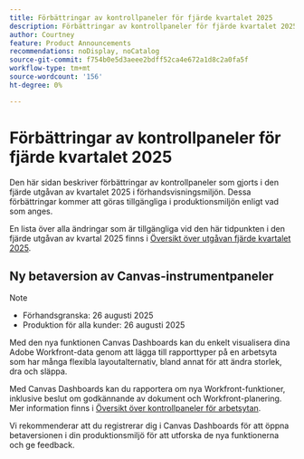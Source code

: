 ```yaml
---
title: Förbättringar av kontrollpaneler för fjärde kvartalet 2025
description: Förbättringar av kontrollpaneler för fjärde kvartalet 2025
author: Courtney
feature: Product Announcements
recommendations: noDisplay, noCatalog
source-git-commit: f754b0e5d3aeee2bdff52ca4e672a1d8c2a0fa5f
workflow-type: tm+mt
source-wordcount: '156'
ht-degree: 0%

---
```


# Förbättringar av kontrollpaneler för fjärde kvartalet 2025

Den här sidan beskriver förbättringar av kontrollpaneler som gjorts i den fjärde utgåvan av kvartalet 2025 i förhandsvisningsmiljön. Dessa förbättringar kommer att göras tillgängliga i produktionsmiljön enligt vad som anges.

En lista över alla ändringar som är tillgängliga vid den här tidpunkten i den fjärde utgåvan av kvartal 2025 finns i [Översikt över utgåvan fjärde kvartalet 2025](/help/quicksilver/product-announcements/product-releases/25-q4-release-activity/25-q4-release-overview.md).


## Ny betaversion av Canvas-instrumentpaneler

>[!NOTE]
>
>* Förhandsgranska: 26 augusti 2025
>* Produktion för alla kunder: 26 augusti 2025

Med den nya funktionen Canvas Dashboards kan du enkelt visualisera dina Adobe Workfront-data genom att lägga till rapporttyper på en arbetsyta som har många flexibla layoutalternativ, bland annat för att ändra storlek, dra och släppa.

Med Canvas Dashboards kan du rapportera om nya Workfront-funktioner, inklusive beslut om godkännande av dokument och Workfront-planering. Mer information finns i [Översikt över kontrollpaneler för arbetsytan](/help/quicksilver/reports-and-dashboards/canvas-dashboards/canvas-dashboards-overview.md).

Vi rekommenderar att du registrerar dig i Canvas Dashboards för att öppna betaversionen i din produktionsmiljö för att utforska de nya funktionerna och ge feedback.
